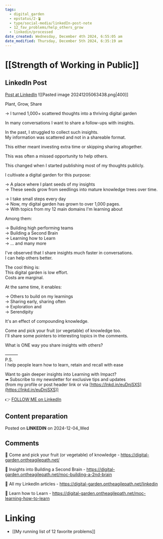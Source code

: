 ```yaml
---
tags:
  - digital_garden
  - epstatus/2-🪴
  - type/social-media/linkedIn-post-note
  - 12_fav_problems/help_others_grow
  - linkedin/processed
date_created: Wednesday, December 4th 2024, 6:55:05 am
date_modified: Thursday, December 5th 2024, 6:35:19 am
---
```

# [[Strength of Working in Public]]
## LinkedIn Post
[Post at LinkedIn](https://www.linkedin.com/posts/sebastiankamilli_plant-grow-share-i-turned-1000-scattered-activity-7269968715805290497-QPpk?utm_source=share&utm_medium=member_desktop)
![[Pasted image 20241205063438.png|400]]  

Plant, Grow, Share  
  
→ I turned 1,000+ scattered thoughts into a thriving digital garden  
  
In many conversations I want to share a follow-ups with insights.  
  
In the past, I struggled to collect such insights.  
My information was scattered and not in a shareable format.  
  
This either meant investing extra time or skipping sharing altogether.  
  
This was often a missed opportunity to help others.  
  
This changed when I started publishing most of my thoughts publicly.  
  
I cultivate a digital garden for this purpose:  
  
→ A place where I plant seeds of my insights  
→ These seeds grow from seedlings into mature knowledge trees over time.  

→ I take small steps every day  
→ Now, my digital garden has grown to over 1,000 pages.  
→ With topics from my 12 main domains I'm learning about  
  
Among them:  
  
→ Building high performing teams  
→ Building a Second Brain  
→ Learning how to Learn  
→ ... and many more  

I've observed that I share insights much faster in conversations.  
I can help others better.  
  
The cool thing is:  
This digital garden is low effort.  
Costs are marginal.  
  
At the same time, it enables:  
  
→ Others to build on my learnings  
→ Sharing early, sharing often  
→ Exploration and  
→ Serendipity  
  
It's an effect of compounding knowledge.  
  
Come and pick your fruit (or vegetable) of knowledge too.  
I'll share some pointers to interesting topics in the comments.  
  
What is ONE way you share insights with others?  
  
———  
P.S.  
I help people learn how to learn, retain and recall with ease  
  
Want to gain deeper insights into Learning with Impact?  
➠ Subscribe to my newsletter for exclusive tips and updates  
(from my profile or post header link or via [https://lnkd.in/euDnjSXS](https://lnkd.in/euDnjSXS))

👉 [FOLLOW ME on LinkedIn](https://www.linkedin.com/comm/mynetwork/discovery-see-all?usecase=PEOPLE_FOLLOWS&followMember=sebastiankamilli)

## Content preparation

Posted on **LINKEDIN** on 2024-12-04_Wed

## Comments

🌱 Come and pick your fruit (or vegetable) of knowledge - https://digital-garden.ontheagilepath.net/

🌱 Insights into Building a Second Brain - https://digital-garden.ontheagilepath.net/moc-building-a-2nd-brain

🌱 All my LinkedIn articles - https://digital-garden.ontheagilepath.net/linkedin

🌱 Learn how to Learn - https://digital-garden.ontheagilepath.net/moc-learning-how-to-learn

# Linking
+ [[My running list of 12 favorite problems]]